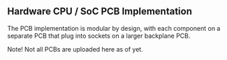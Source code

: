 ## Hardware CPU / SoC PCB Implementation

The PCB implementation is modular by design, with each component on a separate PCB that plug into sockets on a larger backplane PCB.

Note! Not all PCBs are uploaded here as of yet.
